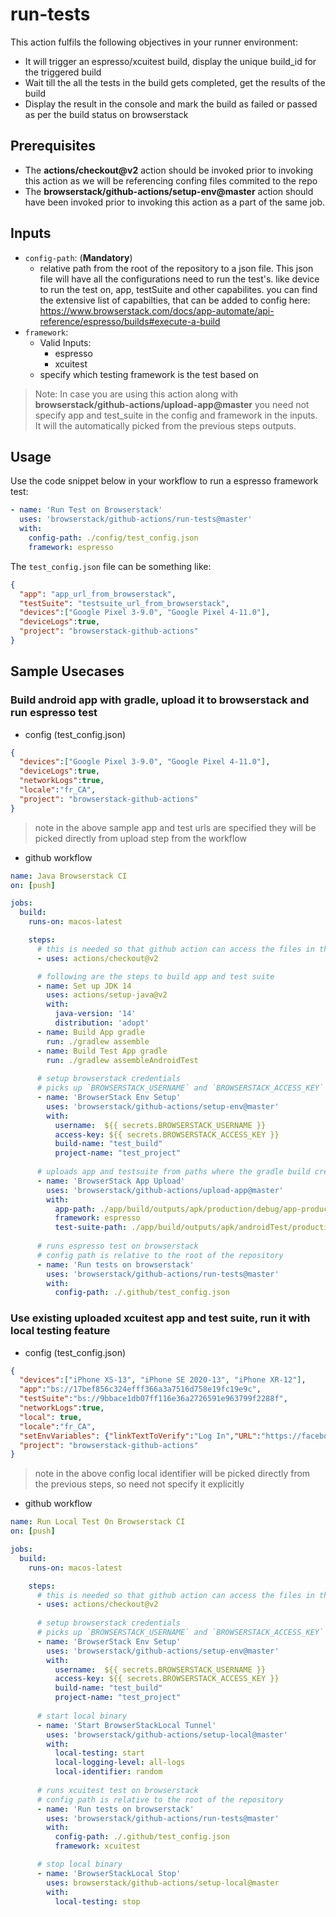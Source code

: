 # run-tests
This action fulfils the following objectives in your runner environment:
* It will trigger an espresso/xcuitest build, display the unique build_id for the triggered build
* Wait till the all the tests in the build gets completed, get the results of the build
* Display the result in the console and mark the build as failed or passed as per the build status on browserstack

## Prerequisites
* The **actions/checkout@v2** action should be invoked prior to invoking this action as we will be referencing confing files commited to the repo 
* The **browserstack/github-actions/setup-env@master** action should have been invoked prior to invoking this action as a part of the same job.

## Inputs
* `config-path`: (**Mandatory**)
  * relative path from the root of the repository to a json file. This json file will have all the configurations need to run the test's. like device to run the test on, app, testSuite and other capabilites. you can find the extensive list of capabilties, that can be added to config here: https://www.browserstack.com/docs/app-automate/api-reference/espresso/builds#execute-a-build
* `framework`:
  * Valid Inputs:
    * espresso
    * xcuitest
  * specify which testing framework is the test based on

> Note: In case you are using this action along with **browserstack/github-actions/upload-app@master** you need not specify app and test_suite in the config and framework in the inputs. It will the automatically picked from the previous steps outputs.  
   

## Usage
Use the code snippet below in your workflow to run a espresso framework test:
```yaml
- name: 'Run Test on Browserstack'
  uses: 'browserstack/github-actions/run-tests@master'
  with:
    config-path: ./config/test_config.json
    framework: espresso
```
The `test_config.json` file can be something like:
```json
{
  "app": "app_url_from_browserstack",
  "testSuite": "testsuite_url_from_browserstack",
  "devices":["Google Pixel 3-9.0", "Google Pixel 4-11.0"],
  "deviceLogs":true,
  "project": "browserstack-github-actions"
}
```


## Sample Usecases
### Build android app with gradle, upload it to browserstack and run espresso test
  * config (test_config.json)
  ```json
  {
    "devices":["Google Pixel 3-9.0", "Google Pixel 4-11.0"],
    "deviceLogs":true,
    "networkLogs":true, 
    "locale":"fr_CA",
    "project": "browserstack-github-actions"
  }
  ```
  > note in the above sample app and test urls are specified they will be picked directly from upload step from the workflow
  * github workflow
  ```yml
  name: Java Browserstack CI
  on: [push]

  jobs:
    build:
      runs-on: macos-latest

      steps:
        # this is needed so that github action can access the files in the repo like config, app etc 
        - uses: actions/checkout@v2

        # following are the steps to build app and test suite
        - name: Set up JDK 14
          uses: actions/setup-java@v2
          with:
            java-version: '14'
            distribution: 'adopt'
        - name: Build App gradle
          run: ./gradlew assemble
        - name: Build Test App gradle
          run: ./gradlew assembleAndroidTest
        
        # setup browserstack credentials
        # picks up `BROWSERSTACK_USERNAME` and `BROWSERSTACK_ACCESS_KEY` from secrets 
        - name: 'BrowserStack Env Setup'
          uses: 'browserstack/github-actions/setup-env@master'
          with:
            username:  ${{ secrets.BROWSERSTACK_USERNAME }}
            access-key: ${{ secrets.BROWSERSTACK_ACCESS_KEY }}
            build-name: "test_build"
            project-name: "test_project"
        
        # uploads app and testsuite from paths where the gradle build created the output apks 
        - name: 'BrowserStack App Upload'
          uses: 'browserstack/github-actions/upload-app@master'
          with:
            app-path: ./app/build/outputs/apk/production/debug/app-production-debug.apk
            framework: espresso
            test-suite-path: ./app/build/outputs/apk/androidTest/production/debug/app-production-debug-androidTest.apk
        
        # runs espresso test on browserstack
        # config path is relative to the root of the repository
        - name: 'Run tests on browserstack'
          uses: 'browserstack/github-actions/run-tests@master'
          with:
            config-path: ./.github/test_config.json
  ```

### Use existing uploaded xcuitest app and test suite, run it with local testing feature
  * config (test_config.json)
  ```json
  {
    "devices":["iPhone XS-13", "iPhone SE 2020-13", "iPhone XR-12"],
    "app":"bs://17bef856c324efff366a3a7516d758e19fc19e9c",
    "testSuite":"bs://9bbace1db07ff116e36a2726591e963799f2288f",
    "networkLogs":true,
    "local": true,
    "locale":"fr_CA",
    "setEnvVariables": {"linkTextToVerify":"Log In","URL":"https://facebook.com"},
    "project": "browserstack-github-actions"
  }
  ```
  > note in the above config local identifier will be picked directly from the previous steps, so need not specify it explicitly
  * github workflow
  ```yml
  name: Run Local Test On Browserstack CI
  on: [push]

  jobs:
    build:
      runs-on: macos-latest

      steps:
        # this is needed so that github action can access the files in the repo like config, app etc 
        - uses: actions/checkout@v2
        
        # setup browserstack credentials
        # picks up `BROWSERSTACK_USERNAME` and `BROWSERSTACK_ACCESS_KEY` from secrets 
        - name: 'BrowserStack Env Setup'
          uses: 'browserstack/github-actions/setup-env@master'
          with:
            username:  ${{ secrets.BROWSERSTACK_USERNAME }}
            access-key: ${{ secrets.BROWSERSTACK_ACCESS_KEY }}
            build-name: "test_build"
            project-name: "test_project"
        
        # start local binary
        - name: 'Start BrowserStackLocal Tunnel'
          uses: 'browserstack/github-actions/setup-local@master'
          with:
            local-testing: start
            local-logging-level: all-logs
            local-identifier: random
        
        # runs xcuitest test on browserstack
        # config path is relative to the root of the repository
        - name: 'Run tests on browserstack'
          uses: 'browserstack/github-actions/run-tests@master'
          with:
            config-path: ./.github/test_config.json
            framework: xcuitest

        # stop local binary
        - name: 'BrowserStackLocal Stop' 
          uses: browserstack/github-actions/setup-local@master
          with:
            local-testing: stop
  ```

